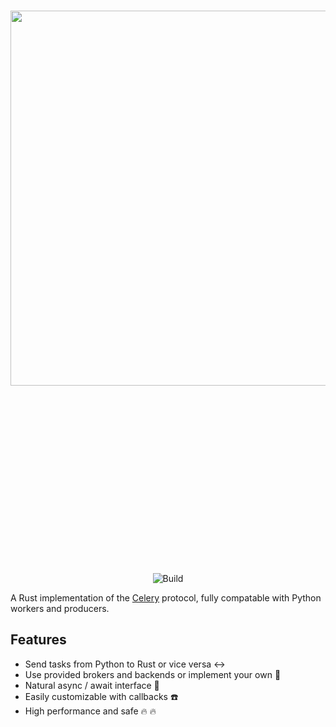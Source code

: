 <p align="center" style="font-size:300px;">
    <br>
    <img src="https://structurely-images.s3-us-west-2.amazonaws.com/logos/rusty-celery.png" width="600"/>
    <br>
<p>
<p align="center">
    <img alt="Build" src="https://github.com/structurely/rusty-celery/workflows/CI/badge.svg">
</p>

A Rust implementation of the [Celery](https://github.com/celery/celery) protocol, fully compatable with Python workers and producers.

## Features

- Send tasks from Python to Rust or vice versa :left_right_arrow:
- Use provided brokers and backends or implement your own :wrench:
- Natural async / await interface :sparkler:
- Easily customizable with callbacks :telephone:
- High performance and safe :fire: :fire:
